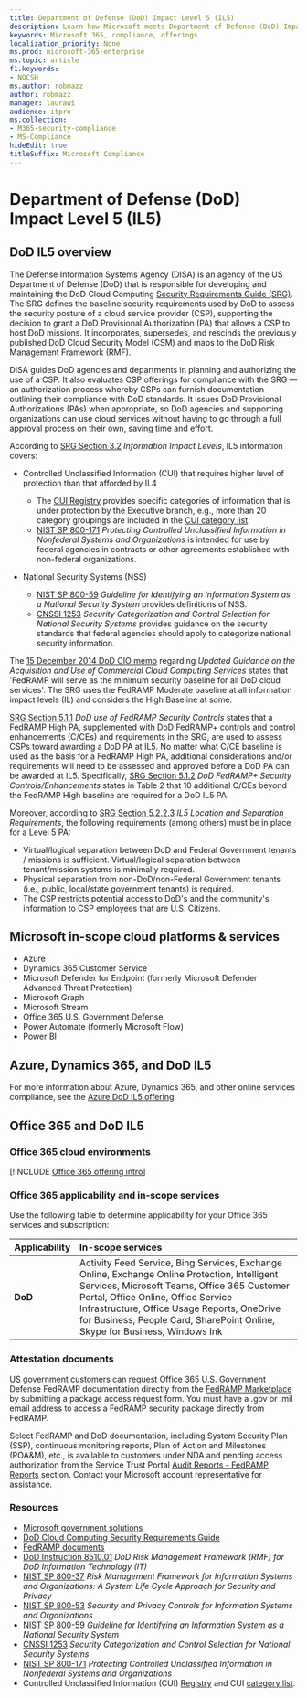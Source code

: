 ```yaml
---
title: Department of Defense (DoD) Impact Level 5 (IL5)
description: Learn how Microsoft meets Department of Defense (DoD) Impact Level 5 (IL5) standards.
keywords: Microsoft 365, compliance, offerings
localization_priority: None
ms.prod: microsoft-365-enterprise
ms.topic: article
f1.keywords:
- NOCSH
ms.author: robmazz
author: robmazz
manager: laurawi
audience: itpro
ms.collection:
- M365-security-compliance
- MS-Compliance
hideEdit: true
titleSuffix: Microsoft Compliance
---
```


# Department of Defense (DoD) Impact Level 5 (IL5)

## DoD IL5 overview

The Defense Information Systems Agency (DISA) is an agency of the US Department of Defense (DoD) that is responsible for developing and maintaining the DoD Cloud Computing [Security Requirements Guide (SRG)](https://dl.dod.cyber.mil/wp-content/uploads/cloud/SRG/index.html). The SRG defines the baseline security requirements used by DoD to assess the security posture of a cloud service provider (CSP), supporting the decision to grant a DoD Provisional Authorization (PA) that allows a CSP to host DoD missions. It incorporates, supersedes, and rescinds the previously published DoD Cloud Security Model (CSM) and maps to the DoD Risk Management Framework (RMF).

DISA guides DoD agencies and departments in planning and authorizing the use of a CSP. It also evaluates CSP offerings for compliance with the SRG — an authorization process whereby CSPs can furnish documentation outlining their compliance with DoD standards. It issues DoD Provisional Authorizations (PAs) when appropriate, so DoD agencies and supporting organizations can use cloud services without having to go through a full approval process on their own, saving time and effort.

According to [SRG Section 3.2](https://dl.dod.cyber.mil/wp-content/uploads/cloud/SRG/index.html#3.2InformationImpactLevels) *Information Impact Levels*, IL5 information covers:

- Controlled Unclassified Information (CUI) that requires higher level of protection than that afforded by IL4
    - The [CUI Registry](https://www.archives.gov/cui) provides specific categories of information that is under protection by the Executive branch, e.g., more than 20 category groupings are included in the [CUI category list](https://www.archives.gov/cui/registry/category-list).
    - [NIST SP 800-171](https://csrc.nist.gov/publications/detail/sp/800-171/rev-2/final) *Protecting Controlled Unclassified Information in Nonfederal Systems and Organizations* is intended for use by federal agencies in contracts or other agreements established with non-federal organizations.

- National Security Systems (NSS)
    - [NIST SP 800-59](https://nvlpubs.nist.gov/nistpubs/Legacy/SP/nistspecialpublication800-59.pdf) *Guideline for Identifying an Information System as a National Security System* provides definitions of NSS.
    - [CNSSI 1253](https://www.dcsa.mil/portals/91/documents/ctp/nao/CNSSI_No1253.pdf) *Security Categorization and Control Selection for National Security Systems* provides guidance on the security standards that federal agencies should apply to categorize national security information.

The [15 December 2014 DoD CIO memo](https://www.esi.mil/contentview.aspx?id=585) regarding *Updated Guidance on the Acquisition and Use of Commercial Cloud Computing Services* states that 'FedRAMP will serve as the minimum security baseline for all DoD cloud services'. The SRG uses the FedRAMP Moderate baseline at all information impact levels (IL) and considers the High Baseline at some.

[SRG Section 5.1.1](https://dl.dod.cyber.mil/wp-content/uploads/cloud/SRG/index.html#5SECURITYREQUIREMENTS) *DoD use of FedRAMP Security Controls* states that a FedRAMP High PA, supplemented with DoD FedRAMP+ controls and control enhancements (C/CEs) and requirements in the SRG, are used to assess CSPs toward awarding a DoD PA at IL5. No matter what C/CE baseline is used as the basis for a FedRAMP High PA, additional considerations and/or requirements will need to be assessed and approved before a DoD PA can be awarded at IL5. Specifically, [SRG Section 5.1.2](https://dl.dod.cyber.mil/wp-content/uploads/cloud/SRG/index.html#5SECURITYREQUIREMENTS) *DoD FedRAMP+ Security Controls/Enhancements* states in Table 2 that 10 additional C/CEs beyond the FedRAMP High baseline are required for a DoD IL5 PA.

Moreover, according to [SRG Section 5.2.2.3](https://dl.dod.cyber.mil/wp-content/uploads/cloud/SRG/index.html#5.2LegalConsiderations) *IL5 Location and Separation Requirements*, the following requirements (among others) must be in place for a Level 5 PA:

- Virtual/logical separation between DoD and Federal Government tenants / missions is sufficient. Virtual/logical separation between tenant/mission systems is minimally required.
- Physical separation from non-DoD/non-Federal Government tenants (i.e., public, local/state government tenants) is required.
- The CSP restricts potential access to DoD's and the community's information to CSP employees that are U.S. Citizens.

## Microsoft in-scope cloud platforms & services

- Azure
- Dynamics 365 Customer Service
- Microsoft Defender for Endpoint (formerly Microsoft Defender Advanced Threat Protection)
- Microsoft Graph
- Microsoft Stream
- Office 365 U.S. Government Defense
- Power Automate (formerly Microsoft Flow)
- Power BI

## Azure, Dynamics 365, and DoD IL5

For more information about Azure, Dynamics 365, and other online services compliance, see the [Azure DoD IL5 offering](/azure/compliance/offerings/offering-dod-il5).

## Office 365 and DoD IL5

### Office 365 cloud environments

[!INCLUDE [Office 365 offering intro](../includes/o365-offering-introduction.md)]

### Office 365 applicability and in-scope services

Use the following table to determine applicability for your Office 365 services and subscription:

| **Applicability** | **In-scope services** |
|:------------------|:----------------------|
| **DoD** | Activity Feed Service, Bing Services, Exchange Online, Exchange Online Protection, Intelligent Services, Microsoft Teams, Office 365 Customer Portal, Office Online, Office Service Infrastructure, Office Usage Reports, OneDrive for Business, People Card, SharePoint Online, Skype for Business, Windows Ink |

### Attestation documents

US government customers can request Office 365 U.S. Government Defense FedRAMP documentation directly from the [FedRAMP Marketplace](https://marketplace.fedramp.gov/#!/products?sort=productName&productNameSearch=azure) by submitting a package access request form. You must have a .gov or .mil email address to access a FedRAMP security package directly from FedRAMP.

Select FedRAMP and DoD documentation, including System Security Plan (SSP), continuous monitoring reports, Plan of Action and Milestones (POA\&M), etc., is available to customers under NDA and pending access authorization from the Service Trust Portal [Audit Reports - FedRAMP Reports](https://servicetrust.microsoft.com/ViewPage/MSComplianceGuideV3) section. Contact your Microsoft account representative for assistance.

### Resources

- [Microsoft government solutions](https://www.microsoft.com/enterprise/government)
- [DoD Cloud Computing Security Requirements Guide](https://dl.dod.cyber.mil/wp-content/uploads/cloud/SRG/index.html)
- [FedRAMP documents](https://www.fedramp.gov/documents/)
- [DoD Instruction 8510.01](https://www.esd.whs.mil/Portals/54/Documents/DD/issuances/dodi/851001p.pdf) *DoD Risk Management Framework (RMF) for DoD Information Technology (IT)*
- [NIST SP 800-37](https://csrc.nist.gov/publications/detail/sp/800-37/rev-2/final) *Risk Management Framework for Information Systems and Organizations: A System Life Cycle Approach for Security and Privacy*
- [NIST SP 800-53](https://csrc.nist.gov/Projects/risk-management/sp800-53-controls/release-search#!/800-53) *Security and Privacy Controls for Information Systems and Organizations*
- [NIST SP 800-59](https://nvlpubs.nist.gov/nistpubs/Legacy/SP/nistspecialpublication800-59.pdf) *Guideline for Identifying an Information System as a National Security System*
- [CNSSI 1253](https://www.dcsa.mil/portals/91/documents/ctp/nao/CNSSI_No1253.pdf) *Security Categorization and Control Selection for National Security Systems*
- [NIST SP 800-171](https://csrc.nist.gov/publications/detail/sp/800-171/rev-2/final) *Protecting Controlled Unclassified Information in Nonfederal Systems and Organizations*
- Controlled Unclassified Information (CUI) [Registry](https://www.archives.gov/cui) and CUI [category list](https://www.archives.gov/cui/registry/category-list).
